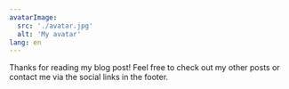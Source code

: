 ```yaml
---
avatarImage:
  src: './avatar.jpg'
  alt: 'My avatar'
lang: en
---
```


Thanks for reading my blog post! Feel free to check out my other posts or contact me via the social links in the footer.

